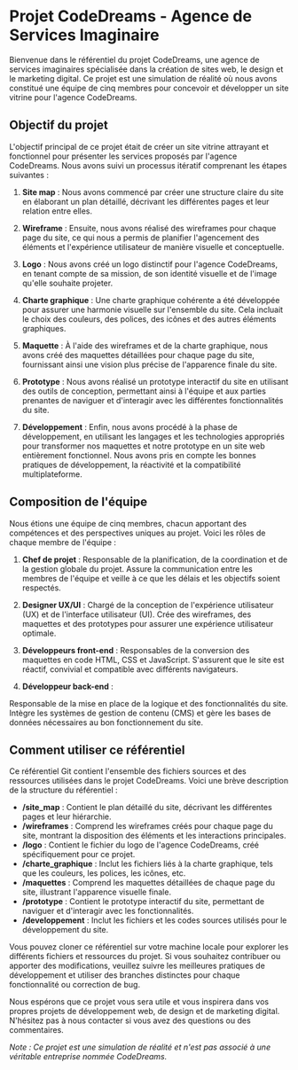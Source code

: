 # Projet CodeDreams - Agence de Services Imaginaire

Bienvenue dans le référentiel du projet CodeDreams, une agence de services imaginaires spécialisée dans la création de sites web, le design et le marketing digital. Ce projet est une simulation de réalité où nous avons constitué une équipe de cinq membres pour concevoir et développer un site vitrine pour l'agence CodeDreams.

## Objectif du projet

L'objectif principal de ce projet était de créer un site vitrine attrayant et fonctionnel pour présenter les services proposés par l'agence CodeDreams. Nous avons suivi un processus itératif comprenant les étapes suivantes :

1. **Site map** : Nous avons commencé par créer une structure claire du site en élaborant un plan détaillé, décrivant les différentes pages et leur relation entre elles.

2. **Wireframe** : Ensuite, nous avons réalisé des wireframes pour chaque page du site, ce qui nous a permis de planifier l'agencement des éléments et l'expérience utilisateur de manière visuelle et conceptuelle.

3. **Logo** : Nous avons créé un logo distinctif pour l'agence CodeDreams, en tenant compte de sa mission, de son identité visuelle et de l'image qu'elle souhaite projeter.

4. **Charte graphique** : Une charte graphique cohérente a été développée pour assurer une harmonie visuelle sur l'ensemble du site. Cela incluait le choix des couleurs, des polices, des icônes et des autres éléments graphiques.

5. **Maquette** : À l'aide des wireframes et de la charte graphique, nous avons créé des maquettes détaillées pour chaque page du site, fournissant ainsi une vision plus précise de l'apparence finale du site.

6. **Prototype** : Nous avons réalisé un prototype interactif du site en utilisant des outils de conception, permettant ainsi à l'équipe et aux parties prenantes de naviguer et d'interagir avec les différentes fonctionnalités du site.

7. **Développement** : Enfin, nous avons procédé à la phase de développement, en utilisant les langages et les technologies appropriés pour transformer nos maquettes et notre prototype en un site web entièrement fonctionnel. Nous avons pris en compte les bonnes pratiques de développement, la réactivité et la compatibilité multiplateforme.

## Composition de l'équipe

Nous étions une équipe de cinq membres, chacun apportant des compétences et des perspectives uniques au projet. Voici les rôles de chaque membre de l'équipe :

1. **Chef de projet** : Responsable de la planification, de la coordination et de la gestion globale du projet. Assure la communication entre les membres de l'équipe et veille à ce que les délais et les objectifs soient respectés.

2. **Designer UX/UI** : Chargé de la conception de l'expérience utilisateur (UX) et de l'interface utilisateur (UI). Crée des wireframes, des maquettes et des prototypes pour assurer une expérience utilisateur optimale.

3. **Développeurs front-end** : Responsables de la conversion des maquettes en code HTML, CSS et JavaScript. S'assurent que le site est réactif, convivial et compatible avec différents navigateurs.

4. **Développeur back-end** :

 Responsable de la mise en place de la logique et des fonctionnalités du site. Intègre les systèmes de gestion de contenu (CMS) et gère les bases de données nécessaires au bon fonctionnement du site.

## Comment utiliser ce référentiel

Ce référentiel Git contient l'ensemble des fichiers sources et des ressources utilisées dans le projet CodeDreams. Voici une brève description de la structure du référentiel :

- **/site_map** : Contient le plan détaillé du site, décrivant les différentes pages et leur hiérarchie.
- **/wireframes** : Comprend les wireframes créés pour chaque page du site, montrant la disposition des éléments et les interactions principales.
- **/logo** : Contient le fichier du logo de l'agence CodeDreams, créé spécifiquement pour ce projet.
- **/charte_graphique** : Inclut les fichiers liés à la charte graphique, tels que les couleurs, les polices, les icônes, etc.
- **/maquettes** : Comprend les maquettes détaillées de chaque page du site, illustrant l'apparence visuelle finale.
- **/prototype** : Contient le prototype interactif du site, permettant de naviguer et d'interagir avec les fonctionnalités.
- **/developpement** : Inclut les fichiers et les codes sources utilisés pour le développement du site.

Vous pouvez cloner ce référentiel sur votre machine locale pour explorer les différents fichiers et ressources du projet. Si vous souhaitez contribuer ou apporter des modifications, veuillez suivre les meilleures pratiques de développement et utiliser des branches distinctes pour chaque fonctionnalité ou correction de bug.

Nous espérons que ce projet vous sera utile et vous inspirera dans vos propres projets de développement web, de design et de marketing digital. N'hésitez pas à nous contacter si vous avez des questions ou des commentaires.

*Note : Ce projet est une simulation de réalité et n'est pas associé à une véritable entreprise nommée CodeDreams.*
